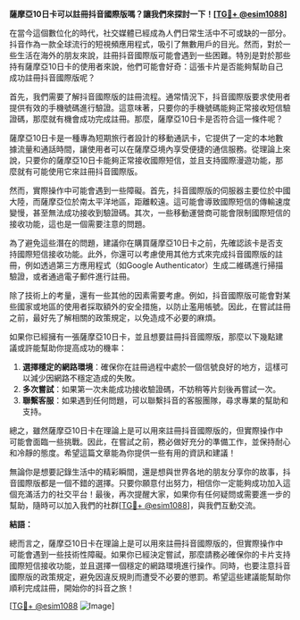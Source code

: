 **薩摩亞10日卡可以註冊抖音國際版嗎？讓我們來探討一下！[[TG💪+ @esim1088](https://t.me/s/esim1088)]**

在當今這個數位化的時代，社交媒體已經成為人們日常生活中不可或缺的一部分。抖音作為一款全球流行的短視頻應用程式，吸引了無數用戶的目光。然而，對於一些生活在海外的朋友來說，註冊抖音國際版可能會遇到一些困難。特別是對於那些持有薩摩亞10日卡的使用者來說，他們可能會好奇：這張卡片是否能夠幫助自己成功註冊抖音國際版呢？

首先，我們需要了解抖音國際版的註冊流程。通常情況下，抖音國際版要求使用者提供有效的手機號碼進行驗證。這意味著，只要你的手機號碼能夠正常接收短信驗證碼，那麼就有機會成功完成註冊。那麼，薩摩亞10日卡是否符合這一條件呢？

薩摩亞10日卡是一種專為短期旅行者設計的移動通訊卡，它提供了一定的本地數據流量和通話時間，讓使用者可以在薩摩亞境內享受便捷的通信服務。從理論上來說，只要你的薩摩亞10日卡能夠正常接收國際短信，並且支持國際漫遊功能，那麼就有可能使用它來註冊抖音國際版。

然而，實際操作中可能會遇到一些障礙。首先，抖音國際版的伺服器主要位於中國大陸，而薩摩亞位於南太平洋地區，距離較遠。這可能會導致國際短信的傳輸速度變慢，甚至無法成功接收到驗證碼。其次，一些移動運營商可能會限制國際短信的接收功能，這也是一個需要注意的問題。

為了避免這些潛在的問題，建議你在購買薩摩亞10日卡之前，先確認該卡是否支持國際短信接收功能。此外，你還可以考慮使用其他方式來完成抖音國際版的註冊，例如透過第三方應用程式（如Google Authenticator）生成二維碼進行掃描驗證，或者通過電子郵件進行註冊。

除了技術上的考量，還有一些其他的因素需要考慮。例如，抖音國際版可能會對某些國家或地區的使用者採取額外的安全措施，以防止濫用帳號。因此，在嘗試註冊之前，最好先了解相關的政策規定，以免造成不必要的麻煩。

如果你已經擁有一張薩摩亞10日卡，並且想要註冊抖音國際版，那麼以下幾點建議或許能幫助你提高成功的機率：

1. **選擇穩定的網路環境**：確保你在註冊過程中處於一個信號良好的地方，這樣可以減少因網路不穩定造成的失敗。
2. **多次嘗試**：如果第一次未能成功接收驗證碼，不妨稍等片刻後再嘗試一次。
3. **聯繫客服**：如果遇到任何問題，可以聯繫抖音的客服團隊，尋求專業的幫助和支持。

總之，雖然薩摩亞10日卡在理論上是可以用來註冊抖音國際版的，但實際操作中可能會面臨一些挑戰。因此，在嘗試之前，務必做好充分的準備工作，並保持耐心和冷靜的態度。希望這篇文章能為你提供一些有用的資訊和建議！

無論你是想要記錄生活中的精彩瞬間，還是想與世界各地的朋友分享你的故事，抖音國際版都是一個不錯的選擇。只要你願意付出努力，相信你一定能夠成功加入這個充滿活力的社交平台！最後，再次提醒大家，如果你有任何疑問或需要進一步的幫助，隨時可以加入我們的社群[[TG💪+ @esim1088](https://t.me/s/esim1088)]，與我們互動交流。

**結語：**

總而言之，薩摩亞10日卡在理論上是可以用來註冊抖音國際版的，但實際操作中可能會遇到一些技術性障礙。如果你已經決定嘗試，那麼請務必確保你的卡片支持國際短信接收功能，並且選擇一個穩定的網路環境進行操作。同時，也要注意抖音國際版的政策規定，避免因違反規則而遭受不必要的懲罰。希望這些建議能幫助你順利完成註冊，開始你的抖音之旅！

[[TG💪+ @esim1088](https://t.me/s/esim1088) ![Image](https://i.postimg.cc/4NQfJmqS/Snipaste-2025-05-13-00-14-12.png)]